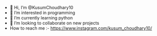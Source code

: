 - 👋 Hi, I’m @KusumChoudhary10
- 👀 I’m interested in programming
- 🌱 I’m currently learning python
- 💞️ I’m looking to collaborate on new projects
- How to reach me :- https://www.instagram.com/kusum_choudhary10/


<!---
KusumChoudhary10/KusumChoudhary10 is a ✨ special ✨ repository because its `README.md` (this file) appears on your GitHub profile.
You can click the Preview link to take a look at your changes.
--->
